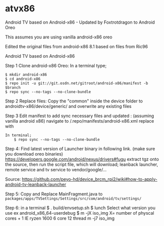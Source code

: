 # atvx86

Android TV based on Android-x86  -  Updated by Foxtrotdragon to Android Oreo

This assumes you are using vanilla android-x86 oreo  

Edited the original files from android-x86 8.1 based on files from Ric96

Android TV based on Android-x86


Step 1 Clone android-x86 Oreo:
	In a terminal type;
	
	$ mkdir android-x86
	$ cd android-x86
	$ repo init -u git://git.osdn.net/gitroot/android-x86/manifest -b $branch
	$ repo sync --no-tags --no-clone-bundle



Step 2 Replace files:
   Copy the "common" inside the device folder to androidtv-x86/device/generic/ and overwrite any existing files
   
Step 3 Edit manifest to add sync necessary files and updated : 
	(assuming vanilla android x86) navigate to /.repo/manifests/android-x86.xml 
	replace <remove-project name="device/google/atv" />
	with <!--remove-project name="device/google/atv" /-->
	
	In terminal;
		$ repo sync --no-tags --no-clone-bundle
     
Step 4: 
   Find latest version of Launcher binary in following link. (make sure you download oreo binaries)
   https://developers.google.com/android/nexus/drivers#fugu
   extract tgz onto the source, then run the script file, which will download; 
   leanback launcher, remote service and tv service to vendor/google/...
   
   Source: https://github.com/peyo-hd/device_brcm_rpi2/wiki#how-to-apply-android-tv-leanback-launcher
   
Step 5:
   Copy and Replace MainFragment.java to ``` packages/apps/TVSettings/Settings/src/com/android/tv/settings/ ```
   
Step 6:
	in a terminal 
		$ . build/envsetup.sh
		$ lunch
			Select what version you use ex android_x86_64-userdebug
		$ m -jX iso_img
			X= number of physcal cores + 1 IE ryzen 1600 6 core 12 thread
			m -j7 iso_img
